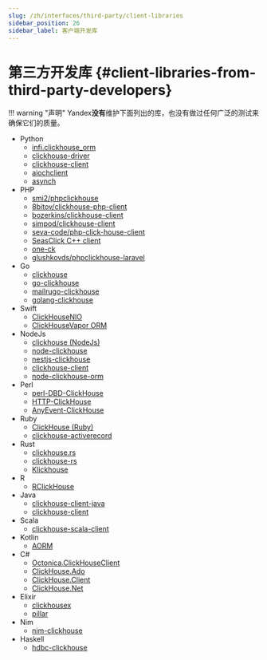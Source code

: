 ```yaml
---
slug: /zh/interfaces/third-party/client-libraries
sidebar_position: 26
sidebar_label: 客户端开发库
---
```


# 第三方开发库 {#client-libraries-from-third-party-developers}

!!! warning "声明"
Yandex**没有**维护下面列出的库，也没有做过任何广泛的测试来确保它们的质量。

-   Python
    -   [infi.clickhouse_orm](https://github.com/Infinidat/infi.clickhouse_orm)
    -   [clickhouse-driver](https://github.com/mymarilyn/clickhouse-driver)
    -   [clickhouse-client](https://github.com/yurial/clickhouse-client)
    -   [aiochclient](https://github.com/maximdanilchenko/aiochclient)
    -   [asynch](https://github.com/long2ice/asynch)
-   PHP
    -   [smi2/phpclickhouse](https://packagist.org/packages/smi2/phpClickHouse)
    -   [8bitov/clickhouse-php-client](https://packagist.org/packages/8bitov/clickhouse-php-client)
    -   [bozerkins/clickhouse-client](https://packagist.org/packages/bozerkins/clickhouse-client)
    -   [simpod/clickhouse-client](https://packagist.org/packages/simpod/clickhouse-client)
    -   [seva-code/php-click-house-client](https://packagist.org/packages/seva-code/php-click-house-client)
    -   [SeasClick C++ client](https://github.com/SeasX/SeasClick)
    -   [one-ck](https://github.com/lizhichao/one-ck)
    -   [glushkovds/phpclickhouse-laravel](https://packagist.org/packages/glushkovds/phpclickhouse-laravel)
-   Go
    -   [clickhouse](https://github.com/kshvakov/clickhouse/)
    -   [go-clickhouse](https://github.com/roistat/go-clickhouse)
    -   [mailrugo-clickhouse](https://github.com/mailru/go-clickhouse)
    -   [golang-clickhouse](https://github.com/leprosus/golang-clickhouse)
-   Swift
    -   [ClickHouseNIO](https://github.com/patrick-zippenfenig/ClickHouseNIO)
    -   [ClickHouseVapor ORM](https://github.com/patrick-zippenfenig/ClickHouseVapor)
-   NodeJs
    -   [clickhouse (NodeJs)](https://github.com/TimonKK/clickhouse)
    -   [node-clickhouse](https://github.com/apla/node-clickhouse)
    -   [nestjs-clickhouse](https://github.com/depyronick/nestjs-clickhouse)
    -   [clickhouse-client](https://github.com/depyronick/clickhouse-client)
    -   [node-clickhouse-orm](https://github.com/zimv/node-clickhouse-orm)
-   Perl
    -   [perl-DBD-ClickHouse](https://github.com/elcamlost/perl-DBD-ClickHouse)
    -   [HTTP-ClickHouse](https://metacpan.org/release/HTTP-ClickHouse)
    -   [AnyEvent-ClickHouse](https://metacpan.org/release/AnyEvent-ClickHouse)
-   Ruby
    -   [ClickHouse (Ruby)](https://github.com/shlima/click_house)
    -   [clickhouse-activerecord](https://github.com/PNixx/clickhouse-activerecord)
-   Rust
    -   [clickhouse.rs](https://github.com/loyd/clickhouse.rs)
    -   [clickhouse-rs](https://github.com/suharev7/clickhouse-rs)
    -   [Klickhouse](https://github.com/Protryon/klickhouse)
-   R
    -   [RClickHouse](https://github.com/IMSMWU/RClickHouse)
-   Java
    -   [clickhouse-client-java](https://github.com/VirtusAI/clickhouse-client-java)
    -   [clickhouse-client](https://github.com/Ecwid/clickhouse-client)
-   Scala
    -   [clickhouse-scala-client](https://github.com/crobox/clickhouse-scala-client)
-   Kotlin
    -   [AORM](https://github.com/TanVD/AORM)
-   C#
    -   [Octonica.ClickHouseClient](https://github.com/Octonica/ClickHouseClient)
    -   [ClickHouse.Ado](https://github.com/killwort/ClickHouse-Net)
    -   [ClickHouse.Client](https://github.com/DarkWanderer/ClickHouse.Client)
    -   [ClickHouse.Net](https://github.com/ilyabreev/ClickHouse.Net)
-   Elixir
    -   [clickhousex](https://github.com/appodeal/clickhousex/)
    -   [pillar](https://github.com/sofakingworld/pillar)
-   Nim
    -   [nim-clickhouse](https://github.com/leonardoce/nim-clickhouse)
-   Haskell
    -   [hdbc-clickhouse](https://github.com/zaneli/hdbc-clickhouse)
